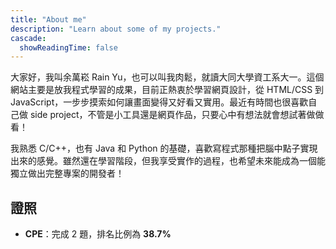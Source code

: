 ```yaml
---
title: "About me"
description: "Learn about some of my projects."
cascade:
  showReadingTime: false
---
```


大家好，我叫余萬崧 Rain Yu，也可以叫我肉鬆，就讀大同大學資工系大一。這個網站主要是放我程式學習的成果，目前正熱衷於學習網頁設計，從 HTML/CSS 到 JavaScript，一步步摸索如何讓畫面變得又好看又實用。最近有時間也很喜歡自己做 side project，不管是小工具還是網頁作品，只要心中有想法就會想試著做做看！

我熟悉 C/C++，也有 Java 和 Python 的基礎，喜歡寫程式那種把腦中點子實現出來的感覺。雖然還在學習階段，但我享受實作的過程，也希望未來能成為一個能獨立做出完整專案的開發者！

## 證照

- **CPE**：完成 2 題，排名比例為 **38.7%**
